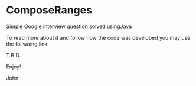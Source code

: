 # ComposeRanges
Simple Google interview question solved usingJava

To read more about it and follow how the code was developed you may use the follwoing link:

T.B.D.

Enjoy!

John
